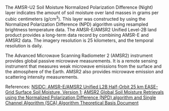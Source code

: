 The AMSR-U2 Soil Moisture Normalized Polarization Difference (Night) layer indicates the amount of soil moisture over land masses in grams per cubic centimeters (g/cm<sup>3</sup>). This layer was constructed by using the Normalized Polarization Difference (NPD) algorithm using resampled brightness temperature data. The AMSR-E/AMSR2 Unified Level-2B land product provides a long-term data record by combining AMSR-E and AMSR2 data. The imagery resolution is 25 kilometers, and the temporal resolution is daily.

The Advanced Microwave Scanning Radiometer 2 (AMSR2) instrument provides global passive microwave measurements. It is a remote sensing instrument that measures weak microwave emissions from the surface and the atmosphere of the Earth. AMSR2 also provides microwave emission and scattering intensity measurements.

References:
[NSIDC: AMSR-E/AMSR2 Unified L2B Half-Orbit 25 km EASE-Grid Surface Soil Moisture, Version 1](https://nsidc.org/data/au_land);
[AMSR2 Global Soil Moisture Retrievals using the Normalized Polarization Difference (NPD) algorithm and Single Channel Algorithm (SCA) Algorithm Theoretical Basis Document](https://nsidc.org/sites/nsidc.org/files/technical-references/AMSR2_ATBD.DOCX)

